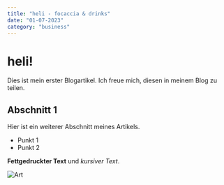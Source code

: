 ```yaml
---
title: "heli - focaccia & drinks"
date: "01-07-2023"
category: "business"
---
```


# heli!

Dies ist mein erster Blogartikel. Ich freue mich, diesen in meinem Blog zu teilen.

## Abschnitt 1

Hier ist ein weiterer Abschnitt meines Artikels.

- Punkt 1
- Punkt 2

**Fettgedruckter Text** und _kursiver Text_.

![Art](/focac.jpeg)
